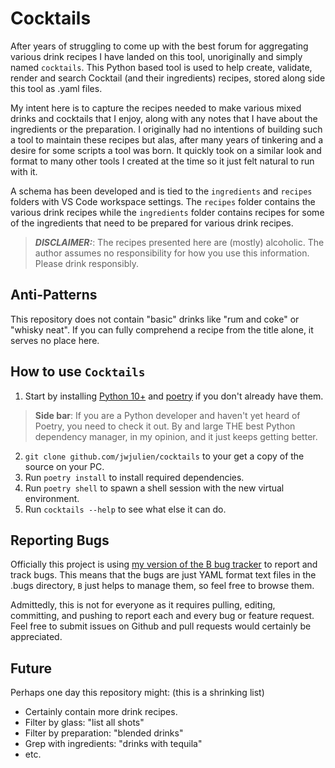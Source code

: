 Cocktails
========================================================================================================================
After years of struggling to come up with the best forum for aggregating various drink recipes I have landed on this tool, unoriginally and simply named `cocktails`.  This Python based tool is used to help create, validate, render and search Cocktail (and their ingredients) recipes, stored along side this tool as .yaml files.

My intent here is to capture the recipes needed to make various mixed drinks and cocktails that I enjoy, along with any notes that I have about the ingredients or the preparation.  I originally had no intentions of building such a tool to maintain these recipes but alas, after many years of tinkering and a desire for some scripts a tool was born.  It quickly took on a similar look and format to many other tools I created at the time so it just felt natural to run with it.

A schema has been developed and is tied to the `ingredients` and `recipes` folders with VS Code workspace settings.  The `recipes` folder contains the various drink recipes while the `ingredients` folder contains recipes for some of the ingredients that need to be prepared for various drink recipes.

> **_DISCLAIMER:_**: The recipes presented here are (mostly) alcoholic.  The author assumes no responsibility for how you use this information.  Please drink responsibly.



Anti-Patterns
------------------------------------------------------------------------------------------------------------------------
This repository does not contain "basic" drinks like "rum and coke" or "whisky neat".  If you can fully comprehend a recipe from the title alone, it serves no place here.




How to use `Cocktails`
------------------------------------------------------------------------------------------------------------------------
1. Start by installing [Python 10+](https://www.python.org/downloads/) and [poetry](https://python-poetry.org/) if you don't already have them.

> **Side bar**: If you are a Python developer and haven't yet heard of Poetry, you need to check it out.  By and large THE best Python dependency manager, in my opinion, and it just keeps getting better.

2. `git clone github.com/jwjulien/cocktails` to your get a copy of the source on your PC.
3. Run `poetry install` to install required dependencies.
4. Run `poetry shell` to spawn a shell session with the new virtual environment.
5. Run `cocktails --help` to see what else it can do.




Reporting Bugs
------------------------------------------------------------------------------------------------------------------------
Officially this project is using [my version of the B bug tracker](https://github.com/jwjulien/b) to report and track bugs.  This means that the bugs are just YAML format text files in the .bugs directory, `B` just helps to manage them, so feel free to browse them.

Admittedly, this is not for everyone as it requires pulling, editing, committing, and pushing to report each and every bug or feature request.  Feel free to submit issues on Github and pull requests would certainly be appreciated.




Future
------------------------------------------------------------------------------------------------------------------------
Perhaps one day this repository might: (this is a shrinking list)

- Certainly contain more drink recipes.
- Filter by glass: "list all shots"
- Filter by preparation: "blended drinks"
- Grep with ingredients: "drinks with tequila"
- etc.